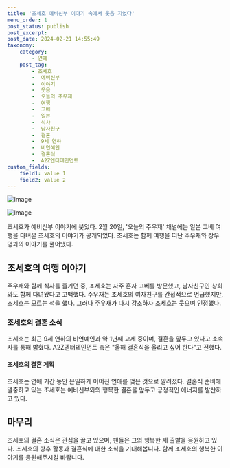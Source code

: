 ```yaml
---
title: '조세호 예비신부 이야기 속에서 웃음 지었다'
menu_order: 1
post_status: publish
post_excerpt: 
post_date: 2024-02-21 14:55:49
taxonomy:
    category:
        - 연예
    post_tag:
        - 조세호
        -  예비신부
        -  이야기
        -  웃음
        -  오늘의 주우재
        -  여행
        -  고베
        -  일본
        -  식사
        -  남자친구
        -  결혼
        -  9세 연하
        -  비연예인
        -  결혼식
        -  A2Z엔터테인먼트
custom_fields:
    field1: value 1
    field2: value 2
---
```


![Image](https://mimgnews.pstatic.net/image/609/2024/02/21/202402210817142110_1_20240221081806175.jpg?type=w540)

![Image](https://ssl.pstatic.net/mimgnews/image/609/2024/02/21/202402210817142110_2_20240221081806178.jpg?type=w540)

조세호가 예비신부 이야기에 웃었다. 2월 20일, '오늘의 주우재' 채널에는 일본 고베 여행을 다녀온 조세호의 이야기가 공개되었다. 조세호는 함께 여행을 떠난 주우재와 장우영과의 이야기를 풀어냈다. 
## 조세호의 여행 이야기
주우재와 함께 식사를 즐기던 중, 조세호는 자주 혼자 고베를 방문했고, 남자친구인 창희와도 함께 다녀왔다고 고백했다. 주우재는 조세호의 여자친구를 간접적으로 언급했지만, 조세호는 모르는 척을 했다. 그러나 주우재가 다시 강조하자 조세호는 웃으며 인정했다.
### 조세호의 결혼 소식
조세호는 최근 9세 연하의 비연예인과 약 1년째 교제 중이며, 결혼을 앞두고 있다고 소속사를 통해 밝혔다. A2Z엔터테인먼트 측은 "올해 결혼식을 올리고 싶어 한다"고 전했다.
#### 조세호의 결혼 계획
조세호는 연애 기간 동안 은밀하게 이어진 연애를 맺은 것으로 알려졌다. 결혼식 준비에 열중하고 있는 조세호는 예비신부와의 행복한 결혼을 앞두고 긍정적인 에너지를 발산하고 있다.
## 마무리
조세호의 결혼 소식은 관심을 끌고 있으며, 팬들은 그의 행복한 새 출발을 응원하고 있다. 조세호의 향후 활동과 결혼식에 대한 소식을 기대해봅니다. 함께 조세호의 행복한 이야기를 응원해주시길 바랍니다.
